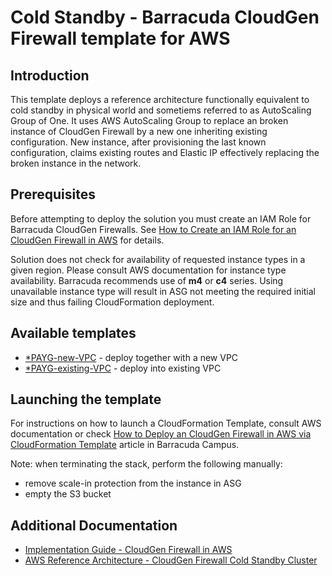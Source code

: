 # Cold Standby - Barracuda CloudGen Firewall template for AWS

## Introduction
This template deploys a reference architecture functionally equivalent to cold standby in physical world and sometiems referred to as AutoScaling Group of One. It uses AWS AutoScaling Group to replace an broken instance of CloudGen Firewall by a new one inheriting existing configuration. New instance, after provisioning the last known configuration, claims existing routes and Elastic IP effectively replacing the broken instance in the network.

## Prerequisites
Before attempting to deploy the solution you must create an IAM Role for Barracuda CloudGen Firewalls. See [How to Create an IAM Role for an CloudGen Firewall in AWS](https://campus.barracuda.com/product/nextgenfirewallf/article/NGF71/AWSCreateIAMRoleFW/) for details.

Solution does not check for availability of requested instance types in a given region. Please consult AWS documentation for instance type availability. Barracuda recommends use of **m4** or **c4** series. Using unavailable instance type will result in ASG not meeting the required initial size and thus failing CloudFormation deployment.

## Available templates

* [*PAYG-new-VPC](NGF_Coldstandby-PAYG-new-VPC.md) - deploy together with a new VPC
* [*PAYG-existing-VPC](NGF_Coldstandby-PAYG-existing-VPC.md) - deploy into existing VPC

## Launching the template
For instructions on how to launch a CloudFormation Template, consult AWS documentation or check [How to Deploy an CloudGen Firewall in AWS via CloudFormation Template](https://campus.barracuda.com/product/cloudgenfirewall/doc/95259228/how-to-deploy-a-cloudgen-in-aws-via-cloudformation-template) article in Barracuda Campus.

Note: when terminating the stack, perform the following manually:
- remove scale-in protection from the instance in ASG
- empty the S3 bucket

## Additional Documentation
* [Implementation Guide - CloudGen Firewall in AWS](https://campus.barracuda.com/product/cloudgenfirewall/doc/96025944/implementation-guide-cloudgen-firewall-in-aws)
* [AWS Reference Architecture - CloudGen Firewall Cold Standby Cluster](https://campus.barracuda.com/product/cloudgenfirewall/doc/79462693/aws-reference-architecture-cloudgen-firewall-cold-standby-cluster)
